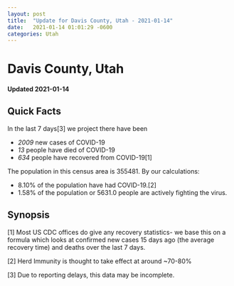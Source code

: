 ```yaml
---
layout: post
title:  "Update for Davis County, Utah - 2021-01-14"
date:   2021-01-14 01:01:29 -0600
categories: Utah
---
```


# Davis County, Utah
#### Updated 2021-01-14

## Quick Facts

In the last 7 days[3] we project there have been
- *2009* new cases of COVID-19
- *13* people have died of COVID-19
- *634* people have recovered from COVID-19[1]

The population in this census area is 355481. By our calculations:
- 8.10% of the population have had COVID-19.[2]
- 1.58% of the population or 5631.0 people are actively fighting the virus.

## Synopsis




[1] Most US CDC offices do give any recovery statistics- we base this on a formula which looks at confirmed new cases
15 days ago (the average recovery time) and deaths over the last 7 days.

[2] Herd Immunity is thought to take effect at around ~70-80%

[3] Due to reporting delays, this data may be incomplete.
 
    